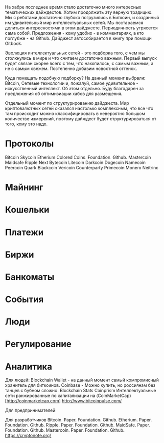 На хабре последнее время стало достаточно много интересных тематических дайждестов. Хотим продолжить эту верную традицию. 
Мы с ребятами достаточно глубоко погрузились в Биткоин, и созданный им удивительный мир интеллектуальных сетей.
Мы постараемся делиться интересностями в этом дайджесте. Периодичность утрясется сама собой. Предложения - кому удобно - в комментариях, а кто поглубже - на Github. Дайджест автособирается в книгу при помощи Gitbook.

Эволюция интеллектуальных сетей - это подборка того, с чем мы столкнулись в мире и что считаем достаточно важным. Первый выпуск будет связан скорее всего с тем, что накопилось, c самым важным, а не с самым свежем. Постепенно добавим новостной оттенок.

Куда помещать подобную подборку?
На данный момент выбрали: Bitcoin, Сетевые технологии и, пожалуй, самое удивительное - искусственный интеллект. Об этом отдельно. Буду благодарен за предложения об оптимизиации хабов для размещения.

Отдельный момент по структурированию дайджеста. Мир криптовалютных сетей оказался настолько комплексным, что все что там происходит можно классифицировать в невероятно большом количестве измерений, поэтому дайждест будет структурироваться от того, кому это надо. 

# Протоколы
Bitcoin
Skycoin
Etherium
Colored Coins. Foundation. Github.
Mastercoin
Maidsafe
Ripple
Next
Bytecoin
Litecoin
Darkcoin
Dogecoin
Namecoin
Peercoin
Quark
Blackcoin
Vericoin
Counterparty
Primecoin
Monero 
Neitrino

# Майнинг

# Кошельки

# Платежи

# Биржи

# Банкоматы

# События

# Люди

# Регулирование

# Аналитика

Для людей:
Blockchain Wallet - на данный момент самый компромисный хранитель для биткоинов.
Coinbase - Можно купить, но россиянам без танцев с бубном сложно.
Blockchain Stats
Coinprism
Интеллектуальные сети ранжированные по капитализации на (CoinMarketCap)[http://coinmarketcap.com]
http://www.bitcoinpulse.com/

Для предпринимателей

Для разработчиков
Bitcoin. Paper. Foundation. Github. 
Etherium. Paper. Foundation. Github.
Ripple. Paper. Foundation. Github.
MaidSafe. Paper. Foundation. Github.
Mastercoin. Paper. Foundation. Github.
https://cryptonote.org/

